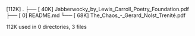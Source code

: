 [112K]  .
├── [ 40K]  Jabberwocky_by_Lewis_Carroll_Poetry_Foundation.pdf
├── [   0]  README.md
└── [ 68K]  The_Chaos_-_Gerard_Nolst_Trenité.pdf

 112K used in 0 directories, 3 files
